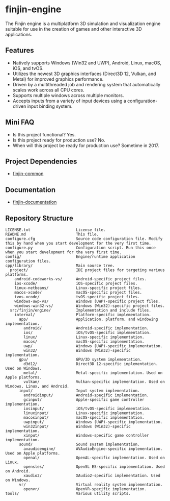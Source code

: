 # finjin-engine
The Finjin engine is a multiplatform 3D simulation and visualization engine suitable for use in the creation of games and other interactive 3D applications.

## Features
  * Natively supports Windows (Win32 and UWP), Android, Linux, macOS, iOS, and tvOS.
  * Utilizes the newest 3D graphics interfaces (Direct3D 12, Vulkan, and Metal) for improved graphics performance.
  * Driven by a multithreaded job and rendering system that automatically scales work across all CPU cores.
  * Supports multiple windows across multiple monitors.
  * Accepts inputs from a variety of input devices using a configuration-driven input binding system.
  
## Mini FAQ
  * Is this project functional? Yes.
  * Is this project ready for production use? No.
  * When will this project be ready for production use? Sometime in 2017.
  
## Project Dependencies
* [finjin-common](https://github.com/finjin/finjin-common)

## Documentation
* [finjin-documentation](https://github.com/finjin/finjin-documentation)

## Repository Structure
```
LICENSE.txt                    License file.
README.md                      This file.
configure.cfg                  Source code configuration file. Modify this by hand when you start development for the very first time.
configure.py                   Configuration script. Run this once when you start development for the very first time.
config/                        Engine/runtime application configuration files.
cpp/library/                   Main source tree.
  project/                     IDE project files for targeting various platforms.
    android-codeworks-vs/      Android-specific project files.
    ios-xcode/                 iOS-specific project files.
    linux-netbeans/            Linux-specific project files.
    macos-xcode/               macOS-specific project files.
    tvos-xcode/                tvOS-specific project files.
    windows-uwp-vs/            Windows (UWP)-specific project files.  
    windows-win32-vs/          Windows (Win32)-specific project files.
  src/finjin/engine/           Implementation and include files.
    internal/                  Platform-specific implementation.
      app/                     Application, platform, and windowing implementation.
        android/               Android-specific implementation.
        ios/                   iOS/tvOS-specific implementation.
        linux/                 Linux-specific implementation.
        macos/                 macOS-specific implementation.
        uwp/                   Windows (UWP)-specific implementation.
        win32/                 Windows (Win32)-specific implementation.
      gpu/                     GPU/3D system implementation.
        d3d12/                 Direct3D 12-specific implementation. Used on Windows.
        metal/                 Metal-specific implementation. Used on Apple platforms.
        vulkan/                Vulkan-specific implementation. Used on Windows, Linux, and Android.
      input/                   Input system implementation.
        androidinput/          Android-specific implementation.
        gcinput/               Apple-specific game controller implementation.
        iosinput/              iOS/tvOS-specific implementation.
        linuxinput/            Linux-specific implementation.
        macosinput/            macOS-specific implementation.
        uwpinput/              Windows (UWP)-specific implementation.
        win32input/            Windows (Win32)-specific implementation.
        xinput/                Windows-specific game controller implementation.
      sound/                   Sound system implementation.
        avaudioengine/         AVAudioEngine-specific implementation. Used on Apple platforms.
        openal/                OpenAL-specific implementation. Used on Linux.
        opensles/              OpenSL ES-specific implementation. Used on Android.
        xaudio2/               XAudio2-specific implementation. Used on Windows.
      vr/                      Virtual reality system implementation.
        openvr/                OpenVR-specific implementation.
tools/                         Various utility scripts.
```
